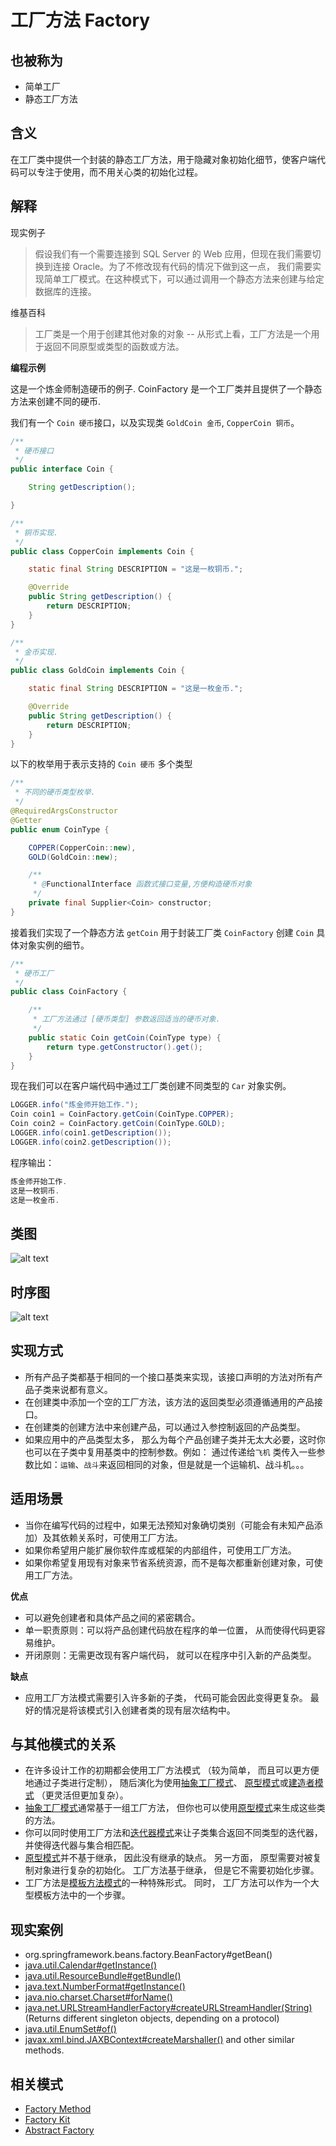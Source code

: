 # 工厂方法 Factory

## 也被称为

* 简单工厂
* 静态工厂方法

## 含义

在工厂类中提供一个封装的静态工厂方法，用于隐藏对象初始化细节，使客户端代码可以专注于使用，而不用关心类的初始化过程。

## 解释

现实例子

> 假设我们有一个需要连接到 SQL Server 的 Web 应用，但现在我们需要切换到连接 Oracle。为了不修改现有代码的情况下做到这一点，
> 我们需要实现简单工厂模式。在这种模式下，可以通过调用一个静态方法来创建与给定数据库的连接。

维基百科

> 工厂类是一个用于创建其他对象的对象 -- 从形式上看，工厂方法是一个用于返回不同原型或类型的函数或方法。

**编程示例**

这是一个炼金师制造硬币的例子. CoinFactory 是一个工厂类并且提供了一个静态方法来创建不同的硬币.

我们有一个  `Coin 硬币`接口，以及实现类 `GoldCoin 金币`, `CopperCoin 铜币`。

```java
/**
 * 硬币接口
 */
public interface Coin {

    String getDescription();

}

/**
 * 铜币实现.
 */
public class CopperCoin implements Coin {

    static final String DESCRIPTION = "这是一枚铜币.";

    @Override
    public String getDescription() {
        return DESCRIPTION;
    }
}

/**
 * 金币实现.
 */
public class GoldCoin implements Coin {

    static final String DESCRIPTION = "这是一枚金币.";

    @Override
    public String getDescription() {
        return DESCRIPTION;
    }
}
```

以下的枚举用于表示支持的 `Coin 硬币` 多个类型

```java
/**
 * 不同的硬币类型枚举.
 */
@RequiredArgsConstructor
@Getter
public enum CoinType {

    COPPER(CopperCoin::new),
    GOLD(GoldCoin::new);

    /**
     * @FunctionalInterface 函数式接口变量,方便构造硬币对象
     */
    private final Supplier<Coin> constructor;
}

```

接着我们实现了一个静态方法  `getCoin` 用于封装工厂类 `CoinFactory`  创建 `Coin` 具体对象实例的细节。

```java
/**
 * 硬币工厂
 */
public class CoinFactory {

    /**
     * 工厂方法通过 [硬币类型] 参数返回适当的硬币对象.
     */
    public static Coin getCoin(CoinType type) {
        return type.getConstructor().get();
    }
}
```

现在我们可以在客户端代码中通过工厂类创建不同类型的 `Car` 对象实例。

```java
LOGGER.info("炼金师开始工作.");
Coin coin1 = CoinFactory.getCoin(CoinType.COPPER);
Coin coin2 = CoinFactory.getCoin(CoinType.GOLD);
LOGGER.info(coin1.getDescription());
LOGGER.info(coin2.getDescription());
```

程序输出：

```java
炼金师开始工作.
这是一枚铜币.
这是一枚金币.
```

## 类图

![alt text](../../resources/uml/factory.urm.png "Factory pattern class diagram")

## 时序图

![alt text](../../resources/puml/Factory.png)

## 实现方式

* 所有产品子类都基于相同的一个接口基类来实现，该接口声明的方法对所有产品子类来说都有意义。
* 在创建类中添加一个空的工厂方法，该方法的返回类型必须遵循通用的产品接口。
* 在创建类的创建方法中来创建产品，可以通过入参控制返回的产品类型。
* 如果应用中的产品类型太多， 那么为每个产品创建子类并无太大必要，这时你也可以在子类中复用基类中的控制参数。例如： 通过传递给`飞机` 类传入一些参数比如：`运输`、`战斗`来返回相同的对象，但是就是一个运输机、战斗机。。。

## 适用场景

* 当你在编写代码的过程中，如果无法预知对象确切类别（可能会有未知产品添加）及其依赖关系时，可使用工厂方法。
* 如果你希望用户能扩展你软件库或框架的内部组件，可使用工厂方法。
* 如果你希望复用现有对象来节省系统资源，而不是每次都重新创建对象，可使用工厂方法。

**优点**

* 可以避免创建者和具体产品之间的紧密耦合。
* 单一职责原则：可以将产品创建代码放在程序的单一位置， 从而使得代码更容易维护。
* 开闭原则：无需更改现有客户端代码， 就可以在程序中引入新的产品类型。

**缺点**

* 应用工厂方法模式需要引入许多新的子类， 代码可能会因此变得更复杂。 最好的情况是将该模式引入创建者类的现有层次结构中。

## 与其他模式的关系
* 在许多设计工作的初期都会使用工厂方法模式 （较为简单， 而且可以更方便地通过子类进行定制）， 随后演化为使用[抽象工厂模式](Abstract)、 [原型模式](Prototype)或[建造者模式](Builder) （更灵活但更加复杂）。
* [抽象工厂模式](Abstract)通常基于一组工厂方法， 但你也可以使用[原型模式](Prototype)来生成这些类的方法。
* 你可以同时使用工厂方法和[迭代器模式](Iterator)来让子类集合返回不同类型的迭代器， 并使得迭代器与集合相匹配。
* [原型模式](Prototype)并不基于继承， 因此没有继承的缺点。 另一方面， 原型需要对被复制对象进行复杂的初始化。 工厂方法基于继承， 但是它不需要初始化步骤。
* 工厂方法是[模板方法模式](Template)的一种特殊形式。 同时， 工厂方法可以作为一个大型模板方法中的一个步骤。

## 现实案例

* org.springframework.beans.factory.BeanFactory#getBean()
* [java.util.Calendar#getInstance()](https://docs.oracle.com/javase/8/docs/api/java/util/Calendar.html#getInstance--)
* [java.util.ResourceBundle#getBundle()](https://docs.oracle.com/javase/8/docs/api/java/util/ResourceBundle.html#getBundle-java.lang.String-)
* [java.text.NumberFormat#getInstance()](https://docs.oracle.com/javase/8/docs/api/java/text/NumberFormat.html#getInstance--)
* [java.nio.charset.Charset#forName()](https://docs.oracle.com/javase/8/docs/api/java/nio/charset/Charset.html#forName-java.lang.String-)
* [java.net.URLStreamHandlerFactory#createURLStreamHandler(String)](https://docs.oracle.com/javase/8/docs/api/java/net/URLStreamHandlerFactory.html) (Returns different singleton objects, depending on a protocol)
* [java.util.EnumSet#of()](https://docs.oracle.com/javase/8/docs/api/java/util/EnumSet.html#of(E))
* [javax.xml.bind.JAXBContext#createMarshaller()](https://docs.oracle.com/javase/8/docs/api/javax/xml/bind/JAXBContext.html#createMarshaller--) and other similar methods.

## 相关模式

* [Factory Method](https://java-design-patterns.com/patterns/factory-method/)
* [Factory Kit](https://java-design-patterns.com/patterns/factory-kit/)
* [Abstract Factory](https://java-design-patterns.com/patterns/abstract-factory/)

